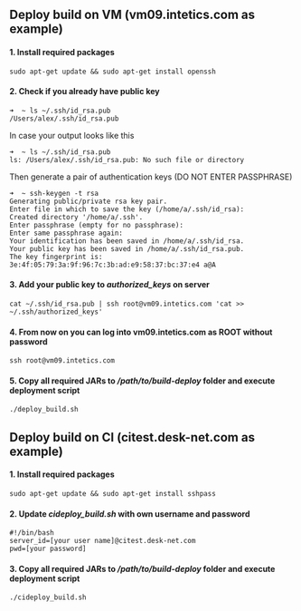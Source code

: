 ## Deploy build on VM (vm09.intetics.com as example)

#### 1. Install required packages 
`sudo apt-get update && sudo apt-get install openssh`

#### 2. Check if you already have public key
```
➜  ~ ls ~/.ssh/id_rsa.pub  
/Users/alex/.ssh/id_rsa.pub
```

In case your output looks like this
```
➜  ~ ls ~/.ssh/id_rsa.pub
ls: /Users/alex/.ssh/id_rsa.pub: No such file or directory
``` 

Then generate a pair of authentication keys (DO NOT ENTER PASSPHRASE)
```
➜  ~ ssh-keygen -t rsa
Generating public/private rsa key pair.
Enter file in which to save the key (/home/a/.ssh/id_rsa): 
Created directory '/home/a/.ssh'.
Enter passphrase (empty for no passphrase): 
Enter same passphrase again: 
Your identification has been saved in /home/a/.ssh/id_rsa.
Your public key has been saved in /home/a/.ssh/id_rsa.pub.
The key fingerprint is:
3e:4f:05:79:3a:9f:96:7c:3b:ad:e9:58:37:bc:37:e4 a@A
```

#### 3. Add your public key to _authorized_keys_ on server
`cat ~/.ssh/id_rsa.pub | ssh root@vm09.intetics.com 'cat >> ~/.ssh/authorized_keys'`

#### 4. From now on you can log into vm09.intetics.com as ROOT without password
`ssh root@vm09.intetics.com`

#### 5. Copy all required JARs to _/path/to/build-deploy_ folder and execute deployment script
`./deploy_build.sh`

## Deploy build on CI (citest.desk-net.com as example)

#### 1. Install required packages 
`sudo apt-get update && sudo apt-get install sshpass`

#### 2. Update _cideploy_build.sh_ with own username and password
```
#!/bin/bash
server_id=[your user name]@citest.desk-net.com
pwd=[your password]
```

#### 3. Copy all required JARs to _/path/to/build-deploy_ folder and execute deployment script
`./cideploy_build.sh`